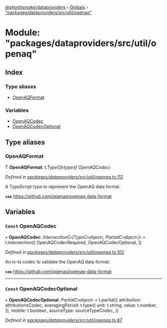 [@shootismoke/dataproviders](../README.md) › [Globals](../globals.md) › ["packages/dataproviders/src/util/openaq"](_packages_dataproviders_src_util_openaq_.md)

# Module: "packages/dataproviders/src/util/openaq"

## Index

### Type aliases

* [OpenAQFormat](_packages_dataproviders_src_util_openaq_.md#openaqformat)

### Variables

* [OpenAQCodec](_packages_dataproviders_src_util_openaq_.md#const-openaqcodec)
* [OpenAQCodecOptional](_packages_dataproviders_src_util_openaq_.md#const-openaqcodecoptional)

## Type aliases

###  OpenAQFormat

Ƭ **OpenAQFormat**: *t.TypeOf‹typeof OpenAQCodec›*

*Defined in [packages/dataproviders/src/util/openaq.ts:112](https://github.com/shootismoke/common/blob/7194251/packages/dataproviders/src/util/openaq.ts#L112)*

A TypeScript type to represent the OpenAQ data format.

**`see`** https://github.com/openaq/openaq-data-format

## Variables

### `Const` OpenAQCodec

• **OpenAQCodec**: *IntersectionC‹[TypeC‹object›, PartialC‹object›]›* = t.intersection([
	OpenAQCodecRequired,
	OpenAQCodecOptional,
])

*Defined in [packages/dataproviders/src/util/openaq.ts:102](https://github.com/shootismoke/common/blob/7194251/packages/dataproviders/src/util/openaq.ts#L102)*

An io-ts codec to validate the OpenAQ data format.

**`see`** https://github.com/openaq/openaq-data-format

___

### `Const` OpenAQCodecOptional

• **OpenAQCodecOptional**: *PartialC‹object›* = t.partial({
	attribution: attributionsCodec,
	averagingPeriod: t.type({
		unit: t.string,
		value: t.number,
	}),
	mobile: t.boolean,
	sourceType: sourceTypeCodec,
})

*Defined in [packages/dataproviders/src/util/openaq.ts:87](https://github.com/shootismoke/common/blob/7194251/packages/dataproviders/src/util/openaq.ts#L87)*
